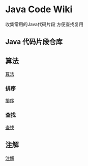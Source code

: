# Java Code Wiki

收集常用的Java代码片段 方便查找复用

## Java 代码片段仓库



## 算法

[算法](https://github.com/bailiangjin/JavaCodeWiki/tree/master/src/com/blj/javawiki/algorithm)  

### 排序
[排序](https://github.com/bailiangjin/JavaCodeWiki/tree/master/src/com/blj/javawiki/algorithm/sort)

### 查找
[查找](https://github.com/bailiangjin/JavaCodeWiki/tree/master/src/com/blj/javawiki/algorithm/search)

## 注解

[注解](https://github.com/bailiangjin/JavaCodeWiki/tree/master/src/com/blj/javawiki/annotation)  